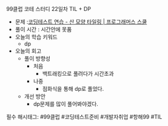 99클럽 코테 스터디 22일차 TIL + DP
- 문제 :[코딩테스트 연습 - 산 모양 타일링 | 프로그래머스 스쿨](https://school.programmers.co.kr/learn/courses/30/lessons/258705)
- 풀이 시간 : 시간안에 못품
- 오늘의 학습 키워드
    - dp
- 오늘의 회고
    - 풀이 방향성
        - 처음
            - 백트래킹으로 풀려다가 시간초과
        - 나중
            - 점화식을 통해 dp로 풀었다.
    - 개선 방안
        - dp문제를  많이 풀어봐야겠다.

필수 해시태그: #99클럽 #코딩테스트준비 #개발자취업 #항해99 #TIL
